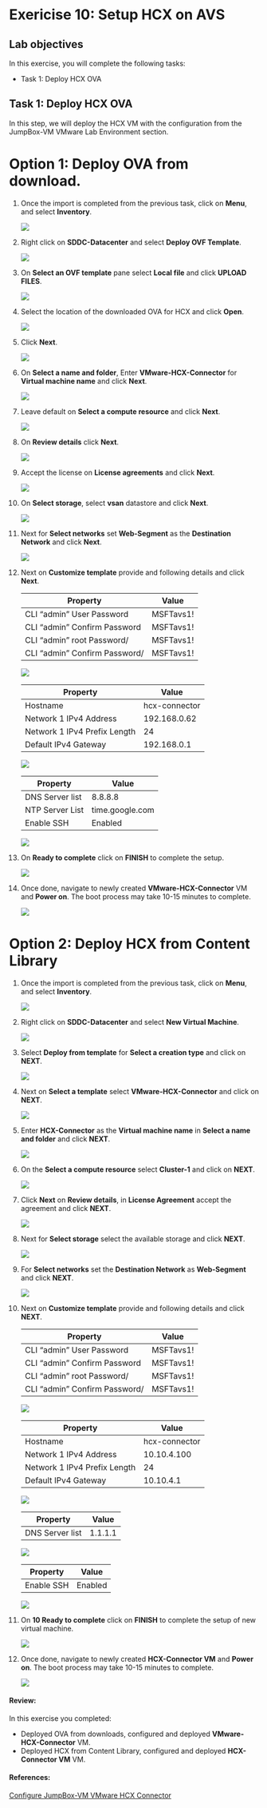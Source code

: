 # Exericise 10: Setup HCX on AVS 

## Lab objectives

In this exercise, you will complete the following tasks:

+ Task 1: Deploy HCX OVA

## Task 1: Deploy HCX OVA

In this step, we will deploy the HCX VM with the configuration from the JumpBox-VM VMware Lab Environment section.

# Option 1: Deploy OVA from download.

1. Once the import is completed from the previous task, click on **Menu**,  and select **Inventory**. 

    ![](../Images/Mod2Task4Pic1.png)

2. Right click on **SDDC-Datacenter** and select **Deploy OVF Template**.

     ![](../Images/10.1.png)

3. On **Select an OVF template** pane select **Local file** and click **UPLOAD FILES**. 

     ![](../Images/Mod2Task4Op1Pic2.png)

4. Select the location of the downloaded OVA for HCX and click **Open**.

      ![](../Images/Mod2Task4Op1Pic3.png)
       
5. Click **Next**.

      ![](../Images/Mod2Task4Op1Pic4.png)

6. On **Select a name and folder**, Enter **VMware-HCX-Connector** for **Virtual machine name** and click **Next**.

      ![](../Images/10.2.png)      

7. Leave default on **Select a compute resource** and click **Next**.

      ![](../Images/10.3.png)

8. On **Review details** click **Next**.

      ![](../Images/Mod2Task4Op1Pic7.png)

9. Accept the license on **License agreements** and click **Next**.

      ![](../Images/Mod2Task4Op1Pic8.png)
        
10. On **Select storage**, select **vsan** datastore and click **Next**.

       ![](../Images/10.4.png)

11. Next for **Select networks** set **Web-Segment** as the **Destination Network** and click **Next**.

       ![](../Images/10.5.png)

12. Next on **Customize template** provide and following details and click **Next**.   
    
       |Property| Value| 
       |---|---|
       |CLI “admin” User Password| MSFTavs1!|
       |CLI “admin” Confirm Password| MSFTavs1!|
       |CLI “admin” root Password/| MSFTavs1!|
       |CLI “admin” Confirm Password/| MSFTavs1!|
       
      ![](../Images/Mod2Task4Op1Pic11.1.png)

       |Property| Value| 
       |---|---|
       |Hostname| hcx-connector|
       |Network 1 IPv4 Address| 192.168.0.62|
       |Network 1 IPv4 Prefix Length| 24|
       |Default IPv4 Gateway| 192.168.0.1|
      
      ![](../Images/Mod2Task4Op1Pic11.2.png)

       |Property| Value| 
       |---|---|
       |DNS Server list| 8.8.8.8|
       |NTP Server List| time.google.com|
       |Enable SSH| Enabled|
      
      ![](../Images/Mod2Task4Op1Pic11.3.png)

13. On **Ready to complete** click on **FINISH** to complete the setup.

       ![](../Images/10.6.png)

14. Once done, navigate to newly created **VMware-HCX-Connector** VM and **Power on**. The boot process may take 10-15 minutes to complete.

       ![](../Images/Mod2Task4Op1Pic13.png)

# Option 2: Deploy HCX from Content Library

1. Once the import is completed from the previous task, click on **Menu**, and select **Inventory**. 

    ![](../Images/Mod2Task4Pic1.png)
    
2. Right click on **SDDC-Datacenter** and select **New Virtual Machine**.

    ![](../Images/Mod2Task4Pic2.png)
   
3. Select **Deploy from template** for **Select a creation type** and click on **NEXT**.

    ![](../Images/Mod2Task4Pic3.png)
    
4. Next on **Select a template** select **VMware-HCX-Connector** and click on **NEXT**.    

    ![](../Images/Mod2Task4Pic4.png)
    
5. Enter **HCX-Connector** as the **Virtual machine name** in **Select a name and folder** and click **NEXT**.  

    ![](../Images/Mod2Task4Pic5.png) 
     
6. On the **Select a compute resource** select **Cluster-1** and click on **NEXT**.

    ![](../Images/Mod2Task4Pic6.png)
     
7. Click **Next** on **Review details**, in **License Agreement** accept the agreement and click **NEXT**.

   ![](../Images/10.7.png)

8. Next for **Select storage** select the available storage and click **NEXT**.

    ![](../Images/Mod2Task4Pic8.png)
  
9. For **Select networks** set the **Destination Network** as **Web-Segment** and click **NEXT**.
  
    ![](../Images/Mod2Task4Pic9.png)

10.  Next on **Customize template** provide and following details and click **NEXT**.

       |Property| Value| 
       |---|---|
       |CLI “admin” User Password| MSFTavs1!|
       |CLI “admin” Confirm Password| MSFTavs1!|
       |CLI “admin” root Password/| MSFTavs1!|
       |CLI “admin” Confirm Password/| MSFTavs1!|
 
     ![](../Images/Mod2Task4Pic10.1.png)

       |Property| Value| 
       |---|---|
       |Hostname| hcx-connector|
       |Network 1 IPv4 Address| 10.10.4.100|
       |Network 1 IPv4 Prefix Length| 24|
       |Default IPv4 Gateway| 10.10.4.1|
     
       ![](../Images/Mod2Task4Pic10.2.png)

       |Property| Value| 
       |---|---|
       |DNS Server list| 1.1.1.1|

      ![](../Images/Mod2Task4Pic10.3.png)

       |Property| Value| 
       |---|---|
       |Enable SSH| Enabled|
    
      ![](../Images/Mod2Task4Pic10.4.png)
   
11. On **10 Ready to complete** click on **FINISH** to complete the setup of new virtual machine.

     ![](../Images/Mod2Task4Pic11.png)
   
12. Once done, navigate to newly created **HCX-Connector VM** and **Power on**. The boot process may take 10-15 minutes to complete.   

     ![](../Images/Mod2Task4Pic12.png)
     
#### Review:

In this exercise you completed:

- Deployed OVA from downloads, configured and deployed **VMware-HCX-Connector** VM. 
- Deployed HCX from Content Library, configured and deployed **HCX-Connector VM** VM. 

#### References:

[Configure JumpBox-VM VMware HCX Connector](https://learn.microsoft.com/en-us/azure/azure-vmware/configure-vmware-hcx)
